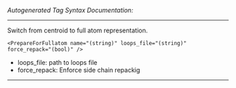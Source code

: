 _Autogenerated Tag Syntax Documentation:_

---
Switch from centroid to full atom representation.

```
<PrepareForFullatom name="(string)" loops_file="(string)" force_repack="(bool)" />
```

-   loops_file: path to loops file
-   force_repack: Enforce side chain repackig

---
